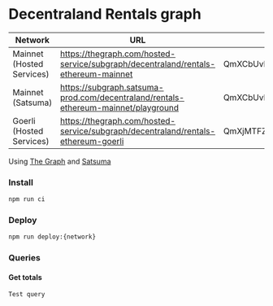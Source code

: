 # Decentraland Rentals graph

|Network|URL|Current|Previous|
|-|-|-|-|
|Mainnet (Hosted Services)|https://thegraph.com/hosted-service/subgraph/decentraland/rentals-ethereum-mainnet|QmXCbUvhaH7f21sTaD5VtX8ExShUvcCEfV2nPEntTWeAJw|QmZbvJTRbX6Ftzd85b1rmhuuNzbG2kumcKw1vrttiTm3Kg|
|Mainnet (Satsuma)|https://subgraph.satsuma-prod.com/decentraland/rentals-ethereum-mainnet/playground|QmXCbUvhaH7f21sTaD5VtX8ExShUvcCEfV2nPEntTWeAJw|QmZbvJTRbX6Ftzd85b1rmhuuNzbG2kumcKw1vrttiTm3Kg|
|Goerli (Hosted Services)|https://thegraph.com/hosted-service/subgraph/decentraland/rentals-ethereum-goerli|QmXjMTFZe1GLoSSqJTNG1MPT3TPNrRL6112XAH1xdc5RPc|QmPrRyB6npHxp1wqgsYiP4YYSYjjLujGPiDkcoBnjw8KVE|

Using [The Graph](https://thegraph.com) and [Satsuma](https://www.satsuma.xyz/)

### Install

```bash
npm run ci
```

### Deploy

```bash
npm run deploy:{network}
```

### Queries

#### Get totals

```typescript
Test query
```
